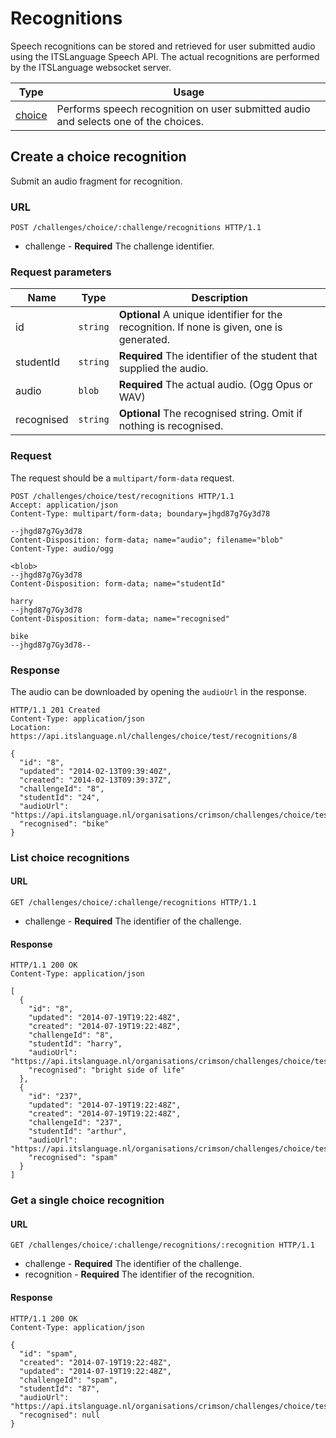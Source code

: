 # Recognitions

Speech recognitions can be stored and retrieved for user submitted audio using the ITSLanguage Speech API.
The actual recognitions are performed by the ITSLanguage websocket server.

Type                              | Usage
----------------------------------|------
[choice](#choice-recognition)     | Performs speech recognition on user submitted audio and selects one of the choices.


## Create a choice recognition

Submit an audio fragment for recognition.

### URL

```http
POST /challenges/choice/:challenge/recognitions HTTP/1.1
```

* challenge - **Required** The challenge identifier.

### Request parameters

Name       | Type     | Description
-----------|----------|------------
id         | `string` | **Optional** A unique identifier for the recognition. If none is given, one is generated.
studentId  | `string` | **Required** The identifier of the student that supplied the audio.
audio      | `blob`   | **Required** The actual audio. (Ogg Opus or WAV)
recognised | `string` | **Optional** The recognised string. Omit if nothing is recognised.

### Request

The request should be a `multipart/form-data` request.

```http
POST /challenges/choice/test/recognitions HTTP/1.1
Accept: application/json
Content-Type: multipart/form-data; boundary=jhgd87g7Gy3d78

--jhgd87g7Gy3d78
Content-Disposition: form-data; name="audio"; filename="blob"
Content-Type: audio/ogg

<blob>
--jhgd87g7Gy3d78
Content-Disposition: form-data; name="studentId"

harry
--jhgd87g7Gy3d78
Content-Disposition: form-data; name="recognised"

bike
--jhgd87g7Gy3d78--
```

### Response

The audio can be downloaded by opening the `audioUrl` in the response.

```http
HTTP/1.1 201 Created
Content-Type: application/json
Location: https://api.itslanguage.nl/challenges/choice/test/recognitions/8

{
  "id": "8",
  "updated": "2014-02-13T09:39:40Z",
  "created": "2014-02-13T09:39:37Z",
  "challengeId": "8",
  "studentId": "24",
  "audioUrl": "https://api.itslanguage.nl/organisations/crimson/challenges/choice/test/recognitions/8/audio",
  "recognised": "bike"
}
```

### List choice recognitions

#### URL

```http
GET /challenges/choice/:challenge/recognitions HTTP/1.1
```

* challenge - **Required** The identifier of the challenge.

#### Response

```http
HTTP/1.1 200 OK
Content-Type: application/json

[
  {
    "id": "8",
    "updated": "2014-07-19T19:22:48Z",
    "created": "2014-07-19T19:22:48Z",
    "challengeId": "8",
    "studentId": "harry",
    "audioUrl": "https://api.itslanguage.nl/organisations/crimson/challenges/choice/test/recognitions/8/audio",
    "recognised": "bright side of life"
  },
  {
    "id": "237",
    "updated": "2014-07-19T19:22:48Z",
    "created": "2014-07-19T19:22:48Z",
    "challengeId": "237",
    "studentId": "arthur",
    "audioUrl": "https://api.itslanguage.nl/organisations/crimson/challenges/choice/test/recognitions/237/audio",
    "recognised": "spam"
  }
]
```

### Get a single choice recognition

#### URL

```http
GET /challenges/choice/:challenge/recognitions/:recognition HTTP/1.1
```

* challenge - **Required** The identifier of the challenge.
* recognition - **Required** The identifier of the recognition.

#### Response

```http
HTTP/1.1 200 OK
Content-Type: application/json

{
  "id": "spam",
  "created": "2014-07-19T19:22:48Z",
  "updated": "2014-07-19T19:22:48Z",
  "challengeId": "spam",
  "studentId": "87",
  "audioUrl": "https://api.itslanguage.nl/organisations/crimson/challenges/choice/test/recognitions/spam/audio",
  "recognised": null
}
```
